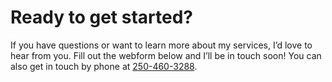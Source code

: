 # Ready to get started?

If you have questions or want to learn more about my services, I’d love to hear from you. Fill out the webform below and I’ll be in touch soon! You can also get in touch by phone at <a href="tel:+12504603288">250-460-3288</a>.

<!-- TODO: land acknowledgment -->